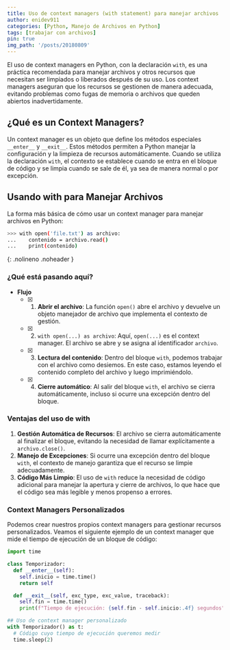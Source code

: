 ```yaml
---
title: Uso de context managers (with statement) para manejar archivos
author: enidev911
categories: [Python, Manejo de Archivos en Python]
tags: [trabajar con archivos]
pin: true
img_path: '/posts/20180809'
---
```


El uso de context managers en Python, con la declaración `with`, es una práctica recomendada para manejar archivos y otros recursos que necesitan ser limpiados o liberados después de su uso. Los context managers aseguran que los recursos se gestionen de manera adecuada, evitando problemas como fugas de memoria o archivos que queden abiertos inadvertidamente.


## ¿Qué es un Context Managers?

Un context manager es un objeto que define los métodos especiales `__enter__` y `__exit__`. Estos métodos permiten a Python manejar la configuración y la limpieza de recursos automáticamente. Cuando se utiliza la declaración `with`, el contexto se establece cuando se entra en el bloque de código y se limpia cuando se sale de él, ya sea de manera normal o por excepción.

## Usando with para Manejar Archivos

La forma más básica de cómo usar un context manager para manejar archivos en Python:

```bash
>>> with open('file.txt') as archivo:
...    contenido = archivo.read()
...    print(contenido)
```
{: .nolineno .noheader }

### ¿Qué está pasando aquí?

- **Flujo**
  + [x] 1. **Abrir el archivo**: La función `open()` abre el archivo y devuelve un objeto manejador de archivo que implementa el contexto de gestión.
  + [x] 2. `with open(...) as archivo`: Aquí, `open(...)` es el context manager. El archivo se abre y se asigna al identificador `archivo`.
  + [x] 3. **Lectura del contenido**: Dentro del bloque `with`, podemos trabajar con el archivo como desiemos. En este caso, estamos leyendo el contenido completo del archivo y luego imprimiéndolo.
  + [x] 4. **Cierre automático**: Al salir del bloque `with`, el archivo se cierra automáticamente, incluso si ocurre una excepción dentro del bloque. 

### Ventajas del uso de with

1. **Gestión Automática de Recursos**: El archivo se cierra automáticamente al finalizar el bloque, evitando la necesidad de llamar explícitamente a `archivo.close()`.
2. **Manejo de Excepciones**: Si ocurre una excepción dentro del bloque `with`, el contexto de manejo garantiza que el recurso se limpie adecuadamente.
3. **Código Más Limpio**: El uso de `with` reduce la necesidad de código adicional para manejar la apertura y cierre de archivos, lo que hace que el código sea más legible y menos propenso a errores.

### Context Managers Personalizados

Podemos crear nuestros propios context managers para gestionar recursos personalizados. Veamos el siguiente ejemplo de un context manager que mide el tiempo de ejecución de un bloque de código:

```py
import time

class Temporizador:
  def __enter__(self):
    self.inicio = time.time()
    return self

  def __exit__(self, exc_type, exc_value, traceback):
    self.fin = time.time()
    print(f"Tiempo de ejecución: {self.fin - self.inicio:.4f} segundos")

## Uso de context manager personalizado
with Temporizador() as t:
  # Código cuyo tiempo de ejecución queremos medir
  time.sleep(2)
```
